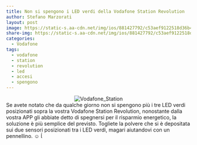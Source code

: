 ```yaml
---
title: Non si spengono i LED verdi della Vodafone Station Revolution
author: Stefano Marzorati
layout: post
image: https://static-s.aa-cdn.net/img/ios/881427792/c53aef9122518d36b46beaaab3257454
share-img: https://static-s.aa-cdn.net/img/ios/881427792/c53aef9122518d36b46beaaab3257454
categories:
  - Vodafone
tags:
  - vodafone
  - station
  - revolution
  - led
  - accesi
  - spengono
---
```

<center><img src="http://v1.vodafone.it/portal/resources/media/Images/Vodafone-Station-Revolution/310x170_Vodafone_Station_Revolution.png" alt="Vodafone_Station"></center>   
Se avete notato che da qualche giorno non si spengono più i tre LED verdi posizionati sopra la vostra Vodafone Station Revolution, nonostante dalla vostra APP gli abbiate detto di spegnersi per il risparmio energetico, la soluzione è più semplice del previsto.   
Togliete la polvere che si è depositata sui due sensori posizionati tra i LED verdi, magari aiutandovi con un pennellino. &#9786; &#57430;

